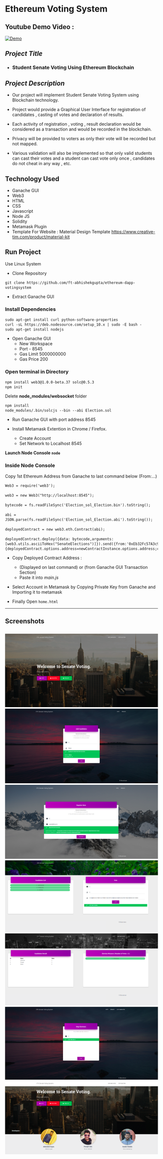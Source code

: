 # Ethereum Voting System
## Youtube Demo Video :
[![Demo](https://img.youtube.com/vi/oJozUyqi3fY/0.jpg)](https://www.youtube.com/watch?v=oJozUyqi3fY&feature=youtu.be)
## *Project Title*
* ### **Student Senate Voting Using Ethereum Blockchain**
## *Project Description*
* Our project will implement Student Senate Voting System using Blockchain technology.

* Project would provide a Graphical User Interface for registration of candidates , casting of votes and declaration of results.

* Each activity of registration , voting , result declaration would be considered as a transaction and would be recorded in the blockchain.

* Privacy will be provided to voters as only their vote will be recorded but not mapped.

* Various validation will also be implemented so that only valid students can cast their votes and a student can cast vote only once , candidates do not cheat in any way , etc.
## Technology Used
* Ganache GUI
* Web3
* HTML
* CSS
* Javascript
* Node JS
* Solidity
* Metamask Plugin
* Template For Website : Material Design Template
https://www.creative-tim.com/product/material-kit

## Run Project
Use Linux System

* Clone Repository 
```
git clone https://github.com/ft-abhishekgupta/ethereum-dapp-votingsystem
```

* Extract Ganache GUI

### Install Dependencies
```
sudo apt-get install curl python-software-properties
curl -sL https://deb.nodesource.com/setup_10.x | sudo -E bash -
sudo apt-get install nodejs
```
* Open Ganache GUI
    * New Workspace
    * Port - 8545
    * Gas Limit 5000000000
    * Gas Price 200



### Open terminal in Directory
```
npm install web3@1.0.0-beta.37 solc@0.5.3
npm init
```
Delete **node_modules/websocket** folder
```
npm install
node_modules/.bin/solcjs --bin --abi Election.sol
```
* Run Ganache GUI with port address 8545  

* Install Metamask Extention in Chrome / Firefox. 
    * Create Account
    * Set Network to Localhost 8545

**Launch Node Console ```node```**

### Inside Node Console
Copy 1st Ethereum Address from Ganache to last command below (From:...)
```
Web3 = require('web3');

web3 = new Web3("http://localhost:8545");

bytecode = fs.readFileSync('Election_sol_Election.bin').toString();

abi = JSON.parse(fs.readFileSync('Election_sol_Election.abi').toString());

deployedContract = new web3.eth.Contract(abi);

deployedContract.deploy({data: bytecode,arguments:[web3.utils.asciiToHex("SenateElections")]}).send({from:'0xEb32Fc57A3c9A7cadeFaab2858634a1f1d1b42f4',gas:3000000,gasPrice:web3.utils.toWei('0.00003','ether')}).then((newContractInstance)=>{deployedContract.options.address=newContractInstance.options.address;console.log(newContractInstance.options.address)});
```
* Copy Deployed Contract Address :
    * (Displayed on last command) or (from Ganache GUI Transaction Section)
    * Paste it into *main.js*

* Select Account in Metamask by Copying Private Key from Ganache and Importing it to metamask

* Finally Open ```home.html ```

----
## Screenshots
![](./images/Screenshot1.png)
![](./images/Screenshot2.png)
![](./images/Screenshot3.png)
![](./images/Screenshot4.png)
![](./images/Screenshot5.png)
![](./images/Screenshot6.png)
![](./images/Screenshot7.png)
---

    